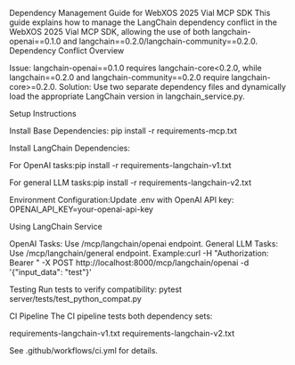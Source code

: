 Dependency Management Guide for WebXOS 2025 Vial MCP SDK
This guide explains how to manage the LangChain dependency conflict in the WebXOS 2025 Vial MCP SDK, allowing the use of both langchain-openai==0.1.0 and langchain==0.2.0/langchain-community==0.2.0.
Dependency Conflict Overview

Issue: langchain-openai==0.1.0 requires langchain-core<0.2.0, while langchain==0.2.0 and langchain-community==0.2.0 require langchain-core>=0.2.0.
Solution: Use two separate dependency files and dynamically load the appropriate LangChain version in langchain_service.py.

Setup Instructions

Install Base Dependencies:
pip install -r requirements-mcp.txt


Install LangChain Dependencies:

For OpenAI tasks:pip install -r requirements-langchain-v1.txt


For general LLM tasks:pip install -r requirements-langchain-v2.txt




Environment Configuration:Update .env with OpenAI API key:
OPENAI_API_KEY=your-openai-api-key



Using LangChain Service

OpenAI Tasks: Use /mcp/langchain/openai endpoint.
General LLM Tasks: Use /mcp/langchain/general endpoint.
Example:curl -H "Authorization: Bearer <token>" -X POST http://localhost:8000/mcp/langchain/openai -d '{"input_data": "test"}'



Testing
Run tests to verify compatibility:
pytest server/tests/test_python_compat.py

CI Pipeline
The CI pipeline tests both dependency sets:

requirements-langchain-v1.txt
requirements-langchain-v2.txt

See .github/workflows/ci.yml for details.
